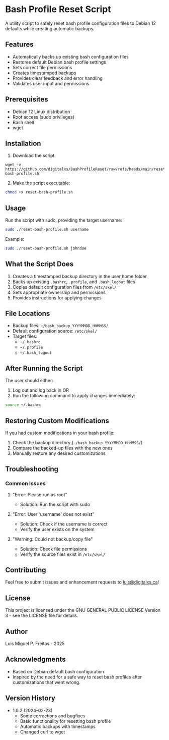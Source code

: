 # Bash Profile Reset Script

A utility script to safely reset bash profile configuration files to Debian 12 defaults while creating automatic backups.

## Features

- Automatically backs up existing bash configuration files
- Restores default Debian bash profile settings
- Sets correct file permissions
- Creates timestamped backups
- Provides clear feedback and error handling
- Validates user input and permissions

## Prerequisites

- Debian 12 Linux distribution
- Root access (sudo privileges)
- Bash shell
- wget

## Installation

1. Download the script:
```bas4h
wget -v https://github.com/digitalxs/BashProfileReset/raw/refs/heads/main/reset-bash-profile.sh
```

2. Make the script executable:
```bash
chmod +x reset-bash-profile.sh
```

## Usage

Run the script with sudo, providing the target username:

```bash
sudo ./reset-bash-profile.sh username
```

Example:
```bash
sudo ./reset-bash-profile.sh johndoe
```

## What the Script Does

1. Creates a timestamped backup directory in the user home folder
2. Backs up existing `.bashrc`, `.profile`, and `.bash_logout` files
3. Copies default configuration files from `/etc/skel/`
4. Sets appropriate ownership and permissions
5. Provides instructions for applying changes

## File Locations

- Backup files: `~/bash_backup_YYYYMMDD_HHMMSS/`
- Default configuration source: `/etc/skel/`
- Target files:
  - `~/.bashrc`
  - `~/.profile`
  - `~/.bash_logout`

## After Running the Script

The user should either:
1. Log out and log back in
OR
2. Run the following command to apply changes immediately:
```bash
source ~/.bashrc
```

## Restoring Custom Modifications

If you had custom modifications in your bash profile:
1. Check the backup directory (`~/bash_backup_YYYYMMDD_HHMMSS/`)
2. Compare the backed-up files with the new ones
3. Manually restore any desired customizations

## Troubleshooting

### Common Issues

1. "Error: Please run as root"
   - Solution: Run the script with sudo

2. "Error: User 'username' does not exist"
   - Solution: Check if the username is correct
   - Verify the user exists on the system

3. "Warning: Could not backup/copy file"
   - Solution: Check file permissions
   - Verify the source files exist in `/etc/skel/`

## Contributing

Feel free to submit issues and enhancement requests to luis@digitalxs.ca!

## License

This project is licensed under the GNU GENERAL PUBLIC LICENSE Version 3 - see the LICENSE file for details.

## Author

Luis Miguel P. Freitas - 2025

## Acknowledgments

- Based on Debian default bash configuration
- Inspired by the need for a safe way to reset bash profiles after customizations that went wrong.

## Version History

- 1.0.2 (2024-02-23)
  - Some corrections and bugfixes
  - Basic functionality for resetting bash profile
  - Automatic backups with timestamps
  - Changed curl to wget
    
